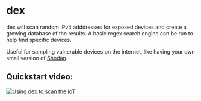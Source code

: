 # dex
dex will scan random IPv4 adddresses for exposed devices and create a growing database of the results. A basic regex search engine can be run to help find specific devices.

Useful for sampling vulnerable devices on the internet, like having your own small version of [Shodan](https://www.shodan.io/).

## Quickstart video:

[![Using dex to scan the IoT](https://img.youtube.com/vi/JnQkewJfqzw/0.jpg)](https://www.youtube.com/watch?v=JnQkewJfqzw)
